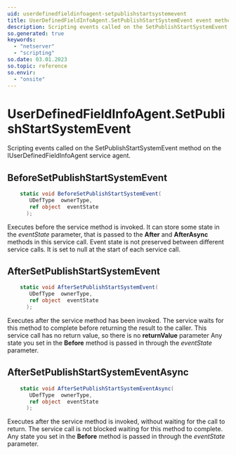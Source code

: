 ```yaml
---
uid: userdefinedfieldinfoagent-setpublishstartsystemevent
title: UserDefinedFieldInfoAgent.SetPublishStartSystemEvent event method
description: Scripting events called on the SetPublishStartSystemEvent method on the UserDefinedFieldInfoAgent service agent.
so.generated: true
keywords:
  - "netserver"
  - "scripting"
so.date: 03.01.2023
so.topic: reference
so.envir:
  - "onsite"
---
```

# UserDefinedFieldInfoAgent.SetPublishStartSystemEvent

Scripting events called on the <see cref='M:SuperOffice.CRM.Services.IUserDefinedFieldInfoAgent.SetPublishStartSystemEvent'>SetPublishStartSystemEvent</see> method on the <see cref='IUserDefinedFieldInfoAgent'>IUserDefinedFieldInfoAgent</see>  service agent.

## BeforeSetPublishStartSystemEvent
```cs
    static void BeforeSetPublishStartSystemEvent(
       UDefType  ownerType,
       ref object  eventState
      );
```
Executes before the service method is invoked.
It can store some state in the *eventState* parameter, that is passed to the **After** and **AfterAsync** methods in this service call.
Event state is not preserved between different service calls. It is set to null at the start of each service call.
## AfterSetPublishStartSystemEvent
```cs
    static void AfterSetPublishStartSystemEvent(
       UDefType  ownerType,
       ref object  eventState
      );
```
Executes after the service method has been invoked. The service waits for this method to complete before returning the result to the caller.
This service call has no return value, so there is no **returnValue** parameter
Any state you set in the **Before** method is passed in through the *eventState* parameter.
## AfterSetPublishStartSystemEventAsync
```cs
    static void AfterSetPublishStartSystemEventAsync(
       UDefType  ownerType,
       ref object  eventState
      );
```
Executes after the service method is invoked, without waiting for the call to return.
The service call is not blocked waiting for this method to complete.
Any state you set in the **Before** method is passed in through the *eventState* parameter.

